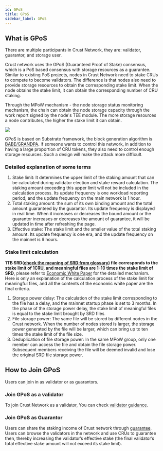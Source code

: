 ```yaml
---
id: GPoS
title: GPoS
sidebar_label: GPoS
---
```


## What is GPoS

There are multiple participants in Crust Network, they are: validator, guarantor, and storage user.

Crust network uses the GPoS (Guaranteed Proof of Stake) consensus, which is a PoS based consensus with storage resources as a guarantee. Similar to existing PoS projects, nodes in Crust Network need to stake CRUs to compete to become validators. The difference is that nodes also need to provide storage resources to obtain the corresponding stake limit. When the node obtains the stake limit, it can obtain the corresponding number of CRU staking.

Through the MPoW mechanism - the node storage status monitoring mechanism, the chain can obtain the node storage capacity through the work report signed by the node's TEE module. The more storage resources a node contributes, the higher the stake limit it can obtain.

![](https://crust-data.oss-cn-shanghai.aliyuncs.com/wiki/general/gpos.png)

GPoS is based on Substrate framework, the block generation algorithm is [BABE/GRANDPA](https://wiki.polkadot.network/docs/en/learn-consensus#what-is-grandpababe). If someone wants to control this network, in addition to having a large proportion of CRU tokens, they also need to control enough storage resources. Such a design will make the attack more difficult.


### Detailed explanation of some terms

1.  Stake limit: It determines the upper limit of the staking amount that can be calculated during validator election and stake reward calculation. The staking amount exceeding this upper limit will not be included in the calculation process. Its update frequency is one workload reporting period, and the update frequency on the main network is 1 hour.
2.  Total staking amount: the sum of its own binding amount and the total amount guaranteed by the guarantor. Its update frequency is displayed in real time. When it increases or decreases the bound amount or the guarantor increases or decreases the amount of guarantee, it will be updated in time after refreshing the page.
3.  Effective stake: The stake limit and the smaller value of the total staking amount. Its update frequency is one era, and the update frequency on the mainnet is 6 hours.

### Stake limit calculation
**1TB SRD([check the meaning of SRD from glossary](glossary.md)) file corresponds to the stake limit of 1CRU, and meaningful files are 1-10 times the stake limit of SRD**, please refer to [Economic White Paper](https://crust-data.oss-cn-shanghai.aliyuncs.com/crust-home/whitepapers/ecowhitepaper.pdf) for the detailed mechanism. Here is only an explanation of the calculation process of the stake limit for meaningful files, and all the contents of the economic white paper are the final criteria.

1. Storage power delay: The calculation of the stake limit corresponding to the file has a delay, and the mainnet startup phase is set to 3 months. In the phase of the storage power delay, the stake limit of meaningful files is equal to the stake limit brought by SRD files.
2. File storage power: The same file will be stored by different nodes in the Crust network. When the number of nodes stored is larger, the storage power generated by the file will be larger, which can bring up to ten times the stake limit of the file size.
3. Deduplication of file storage power: In the same MPoW group, only one member can access the file and obtain the file storage power. Subsequent members receiving the file will be deemed invalid and lose the original SRD file storage power.

## How to Join GPoS
Users can join in as validator or as guarantors.

### Join GPoS as a validator
To join Crust Network as a validator, You can check [validator guidance](validatorGuidance.md).

### Join GPoS as Guarantor

Users can share the staking income of Crust network through [guarantee](guarantor-guidance.md). Users can browse the validators in the network and use CRUs to guarantee then, thereby increasing the validator’s effective stake (the final validator’s total effective stake amount will not exceed its stake limit).
